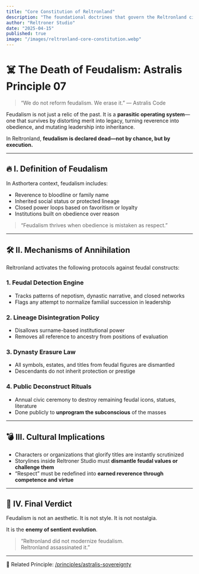 ```yaml
---
title: "Core Constitution of Reltronland"
description: "The foundational doctrines that govern the Reltronland civilization—spiritually, ethically, structurally."
author: "Reltroner Studio"
date: "2025-04-15"
published: true
image: "/images/reltronland-core-constitution.webp"
---
```



# ☠️ The Death of Feudalism: Astralis Principle 07

> “We do not reform feudalism. We erase it.” — Astralis Code

Feudalism is not just a relic of the past. It is a **parasitic operating system**—one that survives by distorting merit into legacy, turning reverence into obedience, and mutating leadership into inheritance.

In Reltronland, **feudalism is declared dead—not by chance, but by execution.**

---

## 🔥 I. Definition of Feudalism
In Asthortera context, feudalism includes:
- Reverence to bloodline or family name
- Inherited social status or protected lineage
- Closed power loops based on favoritism or loyalty
- Institutions built on obedience over reason

> “Feudalism thrives when obedience is mistaken as respect.”

---

## 🛠️ II. Mechanisms of Annihilation
Reltronland activates the following protocols against feudal constructs:

### 1. **Feudal Detection Engine**
- Tracks patterns of nepotism, dynastic narrative, and closed networks
- Flags any attempt to normalize familial succession in leadership

### 2. **Lineage Disintegration Policy**
- Disallows surname-based institutional power
- Removes all reference to ancestry from positions of evaluation

### 3. **Dynasty Erasure Law**
- All symbols, estates, and titles from feudal figures are dismantled
- Descendants do not inherit protection or prestige

### 4. **Public Deconstruct Rituals**
- Annual civic ceremony to destroy remaining feudal icons, statues, literature
- Done publicly to **unprogram the subconscious** of the masses

---

## 💣 III. Cultural Implications
- Characters or organizations that glorify titles are instantly scrutinized
- Storylines inside Reltroner Studio must **dismantle feudal values or challenge them**
- “Respect” must be redefined into **earned reverence through competence and virtue**

---

## 🌌 IV. Final Verdict
Feudalism is not an aesthetic. It is not style. It is not nostalgia.

It is the **enemy of sentient evolution**.

> “Reltronland did not modernize feudalism.  
> Reltronland assassinated it.”

---

📖 Related Principle: [/principles/astralis-sovereignty](https://www.reltroner.com/principles/astralis-sovereignty)
